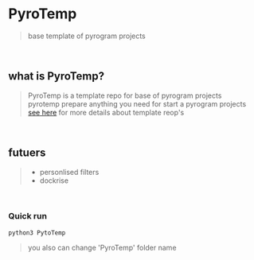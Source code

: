 # PyroTemp

>base template of pyrogram projects

<br/>

## what is PyroTemp?

>PyroTemp is a template repo for base of pyrogram projects<br/>
>pyrotemp prepare anything you need for start a pyrogram projects <br/>
> [see here](https://docs.github.com/en/repositories/creating-and-managing-repositories/creating-a-repository-from-a-template) for more details about template reop's

<br/>

## futuers

> + personlised filters
> + dockrise


<br />

### Quick run

	python3 PytoTemp


> you also can change 'PyroTemp' folder name
